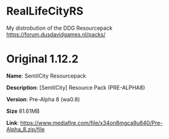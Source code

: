 # RealLifeCityRS
My distrobution of the DDG Resourcepack https://forum.dusdavidgames.nl/packs/

# Original 1.12.2
**Name**: SentilCity Resourcepack


**Description**: [SentilCity] Resource Pack (PRE-ALPHA8) 


**Version**: Pre-Alpha 8 (wa0.8)


**Size** 81.61MB


**Link**: https://www.mediafire.com/file/x34on8mgca9u640/Pre-Alpha_8.zip/file
